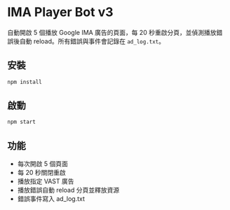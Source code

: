 # IMA Player Bot v3

自動開啟 5 個播放 Google IMA 廣告的頁面，每 20 秒重啟分頁，並偵測播放錯誤後自動 reload。所有錯誤與事件會記錄在 `ad_log.txt`。

## 安裝

```bash
npm install
```

## 啟動

```bash
npm start
```

## 功能
- 每次開啟 5 個頁面
- 每 20 秒關閉重啟
- 播放指定 VAST 廣告
- 播放錯誤自動 reload 分頁並釋放資源
- 錯誤事件寫入 ad_log.txt
